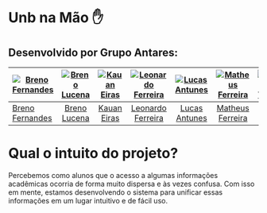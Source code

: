 # Unb na Mão ✋
## Desenvolvido por Grupo Antares:

<!-- Tabela com os nomes e fotos -->
| [![Breno Fernandes](https://avatars.githubusercontent.com/u/132412607?v=4)](https://github.com/Brenofrds) | [![Breno Lucena](https://avatars.githubusercontent.com/u/82223777?v=4)](https://github.com/BrenoLUCO) | [![Kauan Eiras](https://avatars.githubusercontent.com/u/43351064?v=4)](https://github.com/kauaneiras) | [![Leonardo Ferreira](https://avatars.githubusercontent.com/u/88350745?v=4)](https://github.com/Leofbrgs) | [![Lucas Antunes](https://avatars.githubusercontent.com/u/98185010?v=4)](https://github.com/LucasGSAntunes) | [![Matheus Ferreira](https://avatars.githubusercontent.com/u/108153562?v=4)](https://github.com/matferreira1) | [![Mateus Vinicius](https://avatars.githubusercontent.com/u/61623585?v=4)](https://github.com/matix0) | [![Samuel Victor](https://avatars.githubusercontent.com/u/95868897?v=4)](https://github.com/samuelvictorol) |
|----------|:------:|:------:|:------:|:------:|:------:|:------:|:------:|
| [Breno Fernandes](https://github.com/Brenofrds) | [Breno Lucena](https://github.com/BrenoLUCO) | [Kauan Eiras](https://github.com/kauaneiras) | [Leonardo Ferreira](https://github.com/Leofbrgs) | [Lucas Antunes](https://github.com/LucasGSAntunes) | [Matheus Ferreira](https://github.com/matferreira1) | [Mateus Vinicius](https://github.com/matix0) | [Samuel Victor](https://github.com/samuelvictorol) |

# Qual o intuito do projeto?
Percebemos como alunos que o acesso a algumas informações acadêmicas ocorria de forma muito dispersa e às vezes confusa. Com isso em mente, estamos desenvolvendo o sistema para unificar essas informações em um lugar intuitivo e de fácil uso.

 

